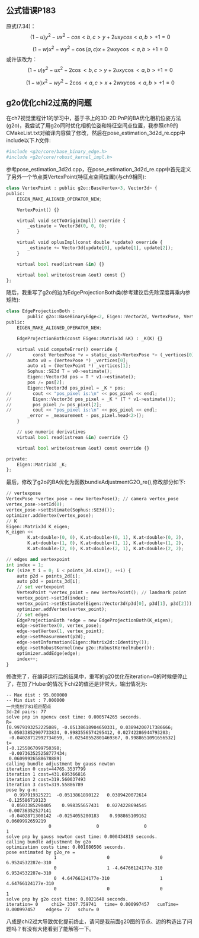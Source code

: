 ## 公式错误P183
原式(7.34)：
$$\ (1-u)y^2 - ux^2 - cos<b, c>y + 2uxycos<a,b> + 1=0 $$

$$\ (1-w)x^2 - wy^2 - \cos(a, c)x + 2wxy\cos<a,b> + 1=0 $$
或许该改为：
$$\ (1-u)y^2 - ux^2 - 2\cos<b, c>y + 2uxy\cos<a,b> + 1=0 $$

$$\ (1-w)x^2 - wy^2 - 2\cos<a, c>x + 2wxy\cos<a,b> + 1=0 $$
## g2o优化chi2过高的问题
在ch7视觉里程计1的学习中，基于书上的3D-2D:PnP的BA优化相机位姿方法(g2o)，我尝试了用g2o同时优化相机位姿和特征空间点位置，我参照ch9的CMakeList.txt对编译内容做了修改，然后在pose_estimation_3d2d_re.cpp中include以下.h文件:
```python
#include <g2o/core/base_binary_edge.h>
#include <g2o/core/robust_kernel_impl.h>
```

参考pose_estimation_3d2d.cpp，在pose_estimation_3d2d_re.cpp中首先定义了另外一个节点类VertexPoint(特征点空间位置)(与ch9相同):
```python
class VertexPoint : public g2o::BaseVertex<3, Vector3d> {
public:
    EIGEN_MAKE_ALIGNED_OPERATOR_NEW;

    VertexPoint() {}

    virtual void setToOriginImpl() override {
        _estimate = Vector3d(0, 0, 0);
    }

    virtual void oplusImpl(const double *update) override {
        _estimate += Vector3d(update[0], update[1], update[2]);
    }

    virtual bool read(istream &in) {}

    virtual bool write(ostream &out) const {}
};
```

随后，我重写了g2o的边为EdgeProjectionBoth类(参考建议后先除深度再乘内参矩阵):
```python
class EdgeProjectionBoth :
        public g2o::BaseBinaryEdge<2, Eigen::Vector2d, VertexPose, VertexPoint> {
public:
    EIGEN_MAKE_ALIGNED_OPERATOR_NEW;

    EdgeProjectionBoth(const Eigen::Matrix3d &K) : _K(K) {}

    virtual void computeError() override {
//        const VertexPose *v = static_cast<VertexPose *> (_vertices[0]);
        auto v0 = (VertexPose *) _vertices[0];
        auto v1 = (VertexPoint *) _vertices[1];
        Sophus::SE3d T = v0->estimate();
        Eigen::Vector3d pos = T * v1->estimate();
        pos /= pos[2];
        Eigen::Vector3d pos_pixel = _K * pos;
//        cout << "pos_pixel is:\n" << pos_pixel << endl;
//        Eigen::Vector3d pos_pixel = _K * (T * v1->estimate());
//        pos_pixel /= pos_pixel[2];
//        cout << "pos_pixel is:\n" << pos_pixel << endl;
        _error = _measurement - pos_pixel.head<2>();
    }

    // use numeric derivatives
    virtual bool read(istream &in) override {}

    virtual bool write(ostream &out) const override {}

private:
    Eigen::Matrix3d _K;
};
```

最后，修改了g2o的BA优化为函数bundleAdjustmentG2O_re(),修改部分如下:
```python
// vertexpose
VertexPose *vertex_pose = new VertexPose(); // camera vertex_pose
vertex_pose->setId(0);
vertex_pose->setEstimate(Sophus::SE3d());
optimizer.addVertex(vertex_pose);
// K
Eigen::Matrix3d K_eigen;
K_eigen <<
        K.at<double>(0, 0), K.at<double>(0, 1), K.at<double>(0, 2),
        K.at<double>(1, 0), K.at<double>(1, 1), K.at<double>(1, 2),
        K.at<double>(2, 0), K.at<double>(2, 1), K.at<double>(2, 2);

// edges and vertexpoint
int index = 1;
for (size_t i = 0; i < points_2d.size(); ++i) {
    auto p2d = points_2d[i];
    auto p3d = points_3d[i];
    // set vertexpoint
    VertexPoint *vertex_point = new VertexPoint(); // landmark point
    vertex_point->setId(index);
    vertex_point->setEstimate(Eigen::Vector3d(p3d[0], p3d[1], p3d[2]));
    optimizer.addVertex(vertex_point);
    // set edges
    EdgeProjectionBoth *edge = new EdgeProjectionBoth(K_eigen);
    edge->setVertex(0, vertex_pose);
    edge->setVertex(1, vertex_point);
    edge->setMeasurement(p2d);
    edge->setInformation(Eigen::Matrix2d::Identity());
    edge->setRobustKernel(new g2o::RobustKernelHuber());
    optimizer.addEdge(edge);
    index++;
}
```

修改完了，在编译运行后的结果中，重写的g20优化在iteration=0的时候便停止了，在加了Huber的情况下chi2的值还是非常大，输出情况为:
```
-- Max dist : 95.000000 
-- Min dist : 7.000000 
一共找到了81组匹配点
3d-2d pairs: 77
solve pnp in opencv cost time: 0.000574265 seconds.
R=
[0.9979193252225089, -0.05138618904650331, 0.03894200717386666;
 0.05033852907733834, 0.9983556574295412, 0.02742286944793203;
 -0.04028712992734059, -0.02540552801469367, 0.9988651091656532]
t=
[-0.1255867099750398;
 -0.007363525258777434;
 0.06099926588678889]
calling bundle adjustment by gauss newton
iteration 0 cost=44765.3537799
iteration 1 cost=431.695366816
iteration 2 cost=319.560037493
iteration 3 cost=319.55886789
pose by g-n: 
   0.997919325221  -0.0513861890122   0.0389420072614   -0.125586710123
  0.0503385290405    0.998355657431   0.0274228694545 -0.00736352527141
 -0.0402871300142  -0.0254055280183    0.998865109162   0.0609992659219
                0                 0                 0                 1
solve pnp by gauss newton cost time: 0.000434819 seconds.
calling bundle adjustment by g2o
optimization costs time: 0.001680506 seconds.
pose estimated by g2o_re =
                  1                   0                   0   6.9524532287e-310
                  0                   1 -4.64766124177e-310   6.9524532287e-310
                  0  4.64766124177e-310                   1  4.64766124177e-310
                  0                   0                   0                   1
solve pnp by g2o cost time: 0.0021648 seconds.
iteration= 0	 chi2= 3367.759741	 time= 0.000997457	 cumTime= 0.000997457	 edges= 77	 schur= 0
```
八成是chi2过大导致优化提前终止，请问是我前面g20图的节点、边的构造出了问题吗？有没有大佬看到了能解答一下。
